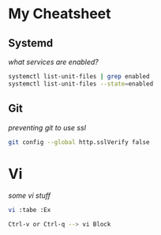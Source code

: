 # My Cheatsheet

## Systemd

*what services are enabled?*

```bash
systemctl list-unit-files | grep enabled
systemctl list-unit-files --state=enabled
```


## Git

*preventing git to use ssl*

```bash
git config --global http.sslVerify false
```

# Vi

*some vi stuff*

```bash
vi :tabe :Ex
```
```bash
Ctrl-v or Ctrl-q --> vi Block
```
